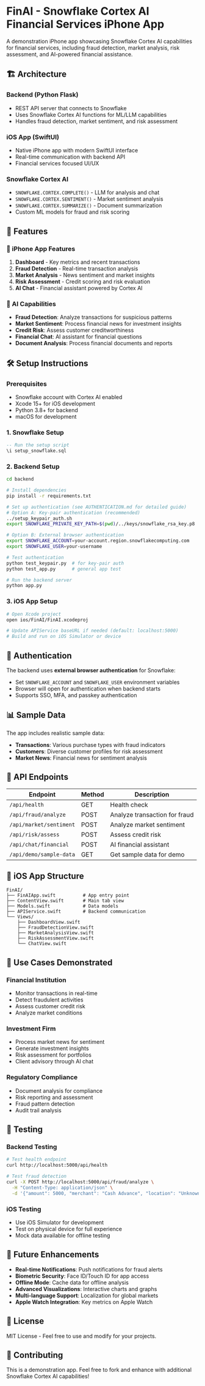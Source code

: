 # FinAI - Snowflake Cortex AI Financial Services iPhone App

A demonstration iPhone app showcasing Snowflake Cortex AI capabilities for financial services, including fraud detection, market analysis, risk assessment, and AI-powered financial assistance.

## 🏗️ Architecture

### Backend (Python Flask)
- REST API server that connects to Snowflake
- Uses Snowflake Cortex AI functions for ML/LLM capabilities
- Handles fraud detection, market sentiment, and risk assessment

### iOS App (SwiftUI)
- Native iPhone app with modern SwiftUI interface
- Real-time communication with backend API
- Financial services focused UI/UX

### Snowflake Cortex AI
- `SNOWFLAKE.CORTEX.COMPLETE()` - LLM for analysis and chat
- `SNOWFLAKE.CORTEX.SENTIMENT()` - Market sentiment analysis
- `SNOWFLAKE.CORTEX.SUMMARIZE()` - Document summarization
- Custom ML models for fraud and risk scoring

## 🚀 Features

### 📱 iPhone App Features
1. **Dashboard** - Key metrics and recent transactions
2. **Fraud Detection** - Real-time transaction analysis
3. **Market Analysis** - News sentiment and market insights
4. **Risk Assessment** - Credit scoring and risk evaluation
5. **AI Chat** - Financial assistant powered by Cortex AI

### 🧠 AI Capabilities
- **Fraud Detection**: Analyze transactions for suspicious patterns
- **Market Sentiment**: Process financial news for investment insights
- **Credit Risk**: Assess customer creditworthiness
- **Financial Chat**: AI assistant for financial questions
- **Document Analysis**: Process financial documents and reports

## 🛠️ Setup Instructions

### Prerequisites
- Snowflake account with Cortex AI enabled
- Xcode 15+ for iOS development
- Python 3.8+ for backend
- macOS for development

### 1. Snowflake Setup
```sql
-- Run the setup script
\i setup_snowflake.sql
```

### 2. Backend Setup
```bash
cd backend

# Install dependencies
pip install -r requirements.txt

# Set up authentication (see AUTHENTICATION.md for detailed guide)
# Option A: Key-pair authentication (recommended)
../setup_keypair_auth.sh
export SNOWFLAKE_PRIVATE_KEY_PATH=$(pwd)/../keys/snowflake_rsa_key.p8

# Option B: External browser authentication
export SNOWFLAKE_ACCOUNT=your-account.region.snowflakecomputing.com
export SNOWFLAKE_USER=your-username

# Test authentication
python test_keypair.py  # for key-pair auth
python test_app.py      # general app test

# Run the backend server
python app.py
```

### 3. iOS App Setup
```bash
# Open Xcode project
open ios/FinAI/FinAI.xcodeproj

# Update APIService baseURL if needed (default: localhost:5000)
# Build and run on iOS Simulator or device
```

## 🔐 Authentication

The backend uses **external browser authentication** for Snowflake:
- Set `SNOWFLAKE_ACCOUNT` and `SNOWFLAKE_USER` environment variables
- Browser will open for authentication when backend starts
- Supports SSO, MFA, and passkey authentication

## 📊 Sample Data

The app includes realistic sample data:
- **Transactions**: Various purchase types with fraud indicators
- **Customers**: Diverse customer profiles for risk assessment
- **Market News**: Financial news for sentiment analysis

## 🔗 API Endpoints

| Endpoint | Method | Description |
|----------|--------|-------------|
| `/api/health` | GET | Health check |
| `/api/fraud/analyze` | POST | Analyze transaction for fraud |
| `/api/market/sentiment` | POST | Analyze market sentiment |
| `/api/risk/assess` | POST | Assess credit risk |
| `/api/chat/financial` | POST | AI financial assistant |
| `/api/demo/sample-data` | GET | Get sample data for demo |

## 📱 iOS App Structure

```
FinAI/
├── FinAIApp.swift          # App entry point
├── ContentView.swift       # Main tab view
├── Models.swift            # Data models
├── APIService.swift        # Backend communication
└── Views/
    ├── DashboardView.swift
    ├── FraudDetectionView.swift
    ├── MarketAnalysisView.swift
    ├── RiskAssessmentView.swift
    └── ChatView.swift
```

## 🎯 Use Cases Demonstrated

### Financial Institution
- Monitor transactions in real-time
- Detect fraudulent activities
- Assess customer credit risk
- Analyze market conditions

### Investment Firm
- Process market news for sentiment
- Generate investment insights
- Risk assessment for portfolios
- Client advisory through AI chat

### Regulatory Compliance
- Document analysis for compliance
- Risk reporting and assessment
- Fraud pattern detection
- Audit trail analysis

## 🧪 Testing

### Backend Testing
```bash
# Test health endpoint
curl http://localhost:5000/api/health

# Test fraud detection
curl -X POST http://localhost:5000/api/fraud/analyze \
  -H "Content-Type: application/json" \
  -d '{"amount": 5000, "merchant": "Cash Advance", "location": "Unknown"}'
```

### iOS Testing
- Use iOS Simulator for development
- Test on physical device for full experience
- Mock data available for offline testing

## 🔮 Future Enhancements

- **Real-time Notifications**: Push notifications for fraud alerts
- **Biometric Security**: Face ID/Touch ID for app access
- **Offline Mode**: Cache data for offline analysis
- **Advanced Visualizations**: Interactive charts and graphs
- **Multi-language Support**: Localization for global markets
- **Apple Watch Integration**: Key metrics on Apple Watch

## 📄 License

MIT License - Feel free to use and modify for your projects.

## 🤝 Contributing

This is a demonstration app. Feel free to fork and enhance with additional Snowflake Cortex AI capabilities!

